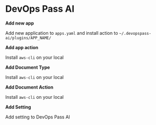 # DevOps Pass AI

**Add new app**

Add new application to `apps.yaml` and install action to `~/.devopspass-ai/plugins/APP_NAME/`




**Add app action**

Install `aws-cli` on your local




**Add Document Type**

Install `aws-cli` on your local




**Add Document Action**

Install `aws-cli` on your local




**Add Setting**

Add setting to DevOps Pass AI




